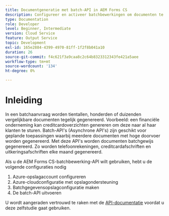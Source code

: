```yaml
---
title: Documentgeneratie met batch-API in AEM Forms CS
description: Configureer en activeer batchbewerkingen om documenten te genereren.
type: Documentation
role: Developer
level: Beginner, Intermediate
version: Cloud Service
feature: Output Service
topic: Development
exl-id: 165e2884-4399-4970-81ff-1f2f8b041a10
duration: 26
source-git-commit: f4c621f3a9caa8c2c64b8323312343fe421a5aee
workflow-type: tm+mt
source-wordcount: '134'
ht-degree: 0%

---
```


# Inleiding

In een batchaanvraag worden tientallen, honderden of duizenden vergelijkbare documenten tegelijk gegenereerd. Voorbeeld: een financiële onderneming kan creditcardoverzichten genereren om deze naar al haar klanten te sturen.
Batch-API&#39;s (Asynchrone API&#39;s) zijn geschikt voor geplande toepassingen waarbij meerdere documenten met hoge doorvoer worden gegenereerd. Met deze API&#39;s worden documenten batchgewijs gegenereerd. Zo worden telefoonrekeningen, creditcardafschriften en uitkeringsafschriften elke maand gegenereerd.

Als u de AEM Forms CS-batchbewerking-API wilt gebruiken, hebt u de volgende configuraties nodig

1. Azure-opslagaccount configureren
1. Azure-cloudconfiguratie met opslagondersteuning
1. Batchgegevensopslagconfiguratie maken
1. De batch-API uitvoeren

U wordt aangeraden vertrouwd te raken met de [API-documentatie](https://experienceleague.adobe.com/docs/experience-manager-cloud-service/assets/batch-api.yaml?lang=en) voordat u deze zelfstudie gaat gebruiken.

